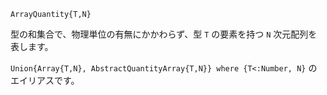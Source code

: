 ```
ArrayQuantity{T,N}
```

型の和集合で、物理単位の有無にかかわらず、型 `T` の要素を持つ `N` 次元配列を表します。

`Union{Array{T,N}, AbstractQuantityArray{T,N}} where {T<:Number, N}` のエイリアスです。
